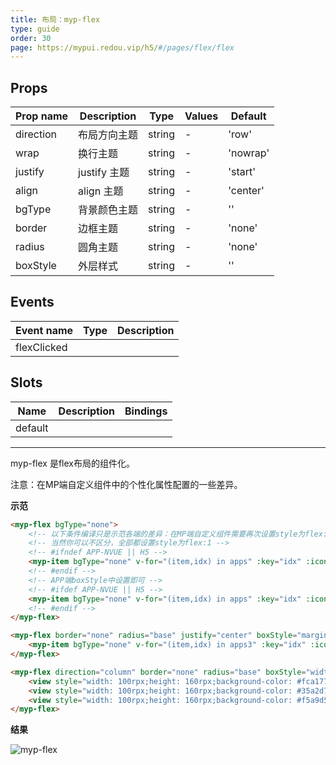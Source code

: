 ```yaml
---
title: 布局：myp-flex
type: guide
order: 30
page: https://mypui.redou.vip/h5/#/pages/flex/flex
---
```


## Props

| Prop name | Description  | Type   | Values | Default  |
| --------- | ------------ | ------ | ------ | -------- |
| direction | 布局方向主题 | string | -      | 'row'    |
| wrap      | 换行主题     | string | -      | 'nowrap' |
| justify   | justify 主题 | string | -      | 'start'  |
| align     | align 主题   | string | -      | 'center' |
| bgType    | 背景颜色主题 | string | -      | ''       |
| border    | 边框主题     | string | -      | 'none'   |
| radius    | 圆角主题     | string | -      | 'none'   |
| boxStyle  | 外层样式     | string | -      | ''       |

## Events

| Event name  | Type | Description |
| ----------- | ---- | ----------- |
| flexClicked |      |

## Slots

| Name    | Description | Bindings |
| ------- | ----------- | -------- |
| default |             |          |

---

myp-flex 是flex布局的组件化。

<p class="tip">注意：在MP端自定义组件中的个性化属性配置的一些差异。</p>

**示范**

```html
<myp-flex bgType="none">
	<!-- 以下条件编译只是示范各端的差异：在MP端自定义组件需要再次设置style为flex:1. -->
	<!-- 当然你可以不区分，全部都设置style为flex:1 -->
	<!-- #ifndef APP-NVUE || H5 -->
	<myp-item bgType="none" v-for="(item,idx) in apps" :key="idx" :icon="item.icon" :text="item.name" iconType="inverse" style="flex:1;" boxStyle="height:180rpx;flex:1;" iconBoxStyle="width:80rpx;height:80rpx;border-radius:80rpx;background-color:#FF9090;"></myp-item>
	<!-- #endif -->
	<!-- APP端boxStyle中设置即可 -->
	<!-- #ifdef APP-NVUE || H5 -->
	<myp-item bgType="none" v-for="(item,idx) in apps" :key="idx" :icon="item.icon" :text="item.name" iconType="inverse" boxStyle="height:180rpx;flex:1;" iconBoxStyle="width:80rpx;height:80rpx;border-radius:80rpx;background-color:#FF9090;"></myp-item>
	<!-- #endif -->
</myp-flex>

<myp-flex border="none" radius="base" justify="center" boxStyle="margin-left:32rpx;margin-right:32rpx;">
	<myp-item bgType="none" v-for="(item,idx) in apps3" :key="idx" :icon="item.icon" :text="item.name" iconType="inverse" boxStyle="height:180rpx;width:160rpx;" iconBoxStyle="width:80rpx;height:80rpx;border-radius:80rpx;background-color:#FF9090;"></myp-item>
</myp-flex>

<myp-flex direction="column" border="none" radius="base" boxStyle="width: 200rpx; height: 560rpx;">
	<view style="width: 100rpx;height: 160rpx;background-color: #fca177;"></view>
	<view style="width: 100rpx;height: 160rpx;background-color: #35a2d7;"></view>
	<view style="width: 100rpx;height: 160rpx;background-color: #f5a9d5;"></view>
</myp-flex>
```

**结果**

![myp-flex](/images/flex.png)
